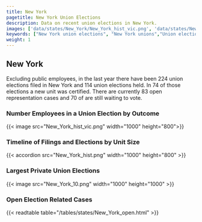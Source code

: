 ```yaml
---
title: New York
pagetitle: New York Union Elections
description: Data on recent union elections in New York.
images: ['data/states/New_York/New_York_hist_vic.png', 'data/states/New_York/New_York_hist_size.png', 'data/states/New_York/New_York_10.png']
keywords: ["New York union elections", "New York unions","Union elections"]
weight: 1
---
```

##  New York

Excluding public employees, in the last year there have been 224 union elections filed in New York and 114 union elections held. In 74 of those elections a new unit was certified. There are currently 83 open representation cases and 70 of are still waiting to vote.

### Number Employees in a Union Election by Outcome
{{< image src="New_York_hist_vic.png" width="1000" height="800">}}

### Timeline of Filings and Elections by Unit Size
{{< accordion src="New_York_hist.png" width="1000" height="800" >}}

### Largest Private Union Elections
{{< image src="New_York_10.png" width="1000" height="1000"  >}}

### Open Election Related Cases
{{< readtable table="/tables/states/New_York_open.html" >}}


